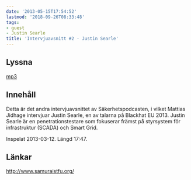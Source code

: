 ```yaml
---
date: '2013-05-15T17:54:52'
lastmod: '2018-09-26T08:33:48'
tags:
- guest
- Justin Searle
title: 'Intervjuavsnitt #2 - Justin Searle'
---
```

## Lyssna

[mp3](http://traffic.libsyn.com/sakerhetspodcasten/JustinSearle.mp3) [ ](http://traffic.libsyn.com/sakerhetspodcasten/IntervjuavsnittetLOUD.mp3)

## Innehåll

Detta är det andra intervjuavsnittet av Säkerhetspodcasten, i vilket Mattias Jidhage
intervjuar Justin Searle, en av talarna på Blackhat EU 2013. Justin Searle är en
penetrationstestare som fokuserar främst på styrsystem för infrastruktur (SCADA) och Smart Grid.

Inspelat 2013-03-12. Längd 17:47.

## Länkar

http://www.samuraistfu.org/

